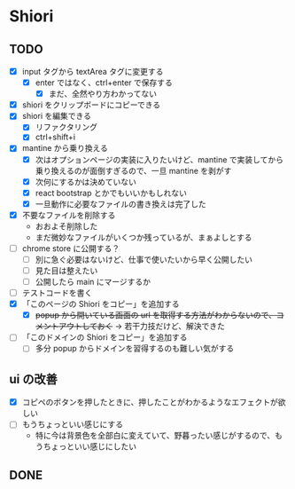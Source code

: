 # Shiori

## TODO

- [x] input タグから textArea タグに変更する
  - [x] enter ではなく、ctrl+enter で保存する
    - [x] まだ、全然やり方わかってない
- [x] shiori をクリップボードにコピーできる
- [x] shiori を編集できる
  - [x] リファクタリング
  - [x] ctrl+shift+i
- [x] mantine から乗り換える
  - [x] 次はオプションページの実装に入りたいけど、mantine で実装してから乗り換えるのが面倒すぎるので、一旦 mantine を剥がす
  - [x] 次何にするかは決めていない
  - [x] react bootstrap とかでもいいかもしれない
  - [x] 一旦動作に必要なファイルの書き換えは完了した
- [x] 不要なファイルを削除する
  - おおよそ削除した
  - まだ微妙なファイルがいくつか残っているが、まぁよしとする
- [ ] chrome store に公開する？
  - [ ] 別に急ぐ必要はないけど、仕事で使いたいから早く公開したい
  - [ ] 見た目は整えたい
  - [ ] 公開したら main にマージするか
- [ ] テストコードを書く
- [x] 「このページの Shiori をコピー」を追加する
  - [x] ~~popup から開いている画面の url を取得する方法がわからないので、コメントアウトしておく~~ -> 若干力技だけど、解決できた
- [ ] 「このドメインの Shiori をコピー」を追加する
  - [ ] 多分 popup からドメインを習得するのも難しい気がする

## ui の改善

- [x] コピペのボタンを押したときに、押したことがわかるようなエフェクトが欲しい
- [ ] もうちょっといい感じにする
  - 特に今は背景色を全部白に変えていて、野暮ったい感じがするので、もうちょっといい感じにしたい

## DONE
